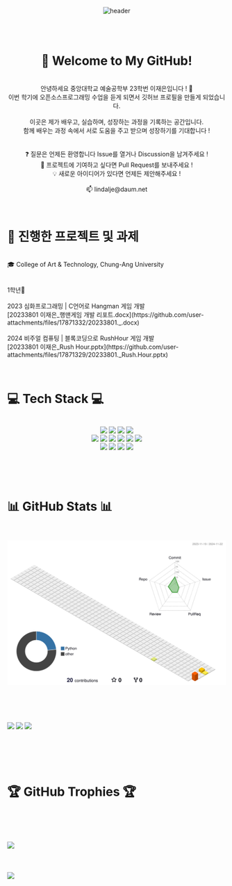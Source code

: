 <div align="center">

![header](https://capsule-render.vercel.app/api?type=Waving&height=300&text=Jae%20Eun&fontSize=80&animation=fadeIn&fontColor=FFFFFF)
<br><br><br><br>

# 👋 Welcome to My GitHub! 
<br>
안녕하세요 중앙대학교 예술공학부 23학번 이재은입니다 ! 🙌<br>
이번 학기에 오픈소스프로그래밍 수업을 듣게 되면서 깃허브 프로필을 만들게 되었습니다.
<br><br>
이곳은 제가 배우고, 실습하며, 성장하는 과정을 기록하는 공간입니다.<br>
함께 배우는 과정 속에서 서로 도움을 주고 받으며 성장하기를 기대합니다 !<br>
<br><br>
❓ 질문은 언제든 환영합니다 Issue를 열거나 Discussion을 남겨주세요 !<br>
🤝 프로젝트에 기여하고 싶다면 Pull Request를 보내주세요 !<br>
💡 새로운 아이디어가 있다면 언제든 제안해주세요 !<br><br>   
📫 lindalje@daum.net
<br><br><br>
</div>

# 🚀 진행한 프로젝트 및 과제
<br>
🎓 College of Art & Technology, Chung-Ang University
<br><br><br>
1학년🔽
<br><br>
2023 심화프로그래밍 | C언어로 Hangman 게임 개발
<br> [20233801 이재은_행맨게임 개발 리포트.docx](https://github.com/user-attachments/files/17871332/20233801._.docx)
<br><br>
2024 비주얼 컴퓨팅   | 블록코딩으로 RushHour 게임 개발
<br>[20233801 이재은_Rush Hour.pptx](https://github.com/user-attachments/files/17871329/20233801._Rush.Hour.pptx)
<br><br><br>

  
# 💻 Tech Stack 💻
<div align="center">
<br>
<img src="https://img.shields.io/badge/Python-3776AB?style=flat-square&logo=Python&logoColor=white"/>
<img src="https://img.shields.io/badge/C-A8B9CC?style=flat-square&logo=C&logoColor=white"/>
<img src="https://img.shields.io/badge/c++-00599C?style=for-the-badge&logo=c%2B%2B&logoColor=white">
<img src="https://img.shields.io/badge/java-007396?style=flat-square&logo=java&logoColor=white"/>
<br>
<img src="https://img.shields.io/badge/Visual Studio-5C2D91?style=flat-square&logo=Visual Studio&logoColor=white"/>
<img src="https://img.shields.io/badge/Visual Studio Code-007ACC?style=flat-square&logo=Visual Studio Code&logoColor=white"/>
<img src="https://img.shields.io/badge/PyCharm-000000?style=flat-square&logo=PyCharm&logoColor=white"/>
<img src="https://img.shields.io/badge/Git-F05032?style=flat-square&logo=git&logoColor=white"/>
<img src="https://img.shields.io/badge/Google Colab-F9AB00?style=flat-square&logo=Google Colab&logoColor=white"/>
<img src="https://img.shields.io/badge/Linux-FCC624?style=flat-square&logo=linux&logoColor=black"/>
<br>
<img src="https://img.shields.io/badge/Adobe-FF0000?style=flat-square&logo=Adobe&logoColor=white"/>
<img src="https://img.shields.io/badge/Adobe Photoshop-31A8FF?style=flat-square&logo=Adobe Photoshop&logoColor=white"/>
<img src="https://img.shields.io/badge/Adobe Illustrator-FF9A00?style=flat-square&logo=Adobe Illustrator&logoColor=white"/>
<img src="https://img.shields.io/badge/Adobe Premiere Pro-9999FF?style=flat-square&logo=Adobe Premiere Pro&logoColor=white"/>
</div>
<br><br><br><br>

# 📊 GitHub Stats 📊
<br>

![](./profile-3d-contrib/profile-season-animate.svg)
</div>


<br><br><br><br>
![](https://github-readme-stats.vercel.app/api?username=lindalje&theme=rose&hide_border=false&include_all_commits=true&count_private=true)
![](https://github-readme-streak-stats.herokuapp.com/?user=lindalje&theme=rose&hide_border=false)
![](https://github-readme-stats.vercel.app/api/top-langs/?username=lindalje&theme=rose&hide_border=false&include_all_commits=true&count_private=true&layout=compact)

<br><br><br><br>
# 🏆 GitHub Trophies 🏆
<br><br><br><br>
![](https://github-profile-trophy.vercel.app/?username=lindalje&theme=calm_pink&no-frame=false&no-bg=false&margin-w=4)
<br><br><br><br>
[![](https://visitcount.itsvg.in/api?id=lindalje&icon=7&color=5)](https://visitcount.itsvg.in)


</div>


